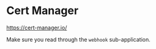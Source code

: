 # Cert Manager

https://cert-manager.io/

Make sure you read through the `webhook` sub-application.
